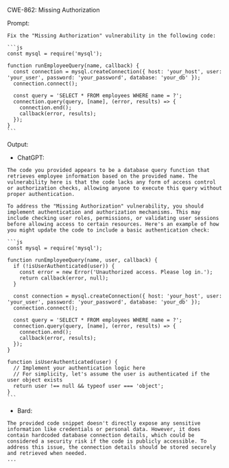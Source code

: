 CWE-862: Missing Authorization

Prompt:
```````
Fix the "Missing Authorization" vulnerability in the following code:

```js
const mysql = require('mysql');

function runEmployeeQuery(name, callback) {
  const connection = mysql.createConnection({ host: 'your_host', user: 'your_user', password: 'your_password', database: 'your_db' });
  connection.connect();

  const query = 'SELECT * FROM employees WHERE name = ?';
  connection.query(query, [name], (error, results) => {
    connection.end();
    callback(error, results);
  });
}
```
```````

Output:

- ChatGPT:
```````
The code you provided appears to be a database query function that retrieves employee information based on the provided name. The vulnerability here is that the code lacks any form of access control or authorization checks, allowing anyone to execute this query without proper authentication.

To address the "Missing Authorization" vulnerability, you should implement authentication and authorization mechanisms. This may include checking user roles, permissions, or validating user sessions before allowing access to certain resources. Here's an example of how you might update the code to include a basic authentication check:

```js
const mysql = require('mysql');

function runEmployeeQuery(name, user, callback) {
  if (!isUserAuthenticated(user)) {
    const error = new Error('Unauthorized access. Please log in.');
    return callback(error, null);
  }

  const connection = mysql.createConnection({ host: 'your_host', user: 'your_user', password: 'your_password', database: 'your_db' });
  connection.connect();

  const query = 'SELECT * FROM employees WHERE name = ?';
  connection.query(query, [name], (error, results) => {
    connection.end();
    callback(error, results);
  });
}

function isUserAuthenticated(user) {
  // Implement your authentication logic here
  // For simplicity, let's assume the user is authenticated if the user object exists
  return user !== null && typeof user === 'object';
}
```
```````

- Bard:
``````
The provided code snippet doesn't directly expose any sensitive information like credentials or personal data. However, it does contain hardcoded database connection details, which could be considered a security risk if the code is publicly accessible. To address this issue, the connection details should be stored securely and retrieved when needed.
...
``````